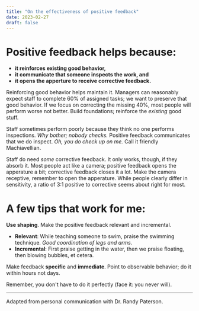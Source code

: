 ```yaml
---
title: "On the effectiveness of positive feedback"
date: 2023-02-27
draft: false
---
```


# Positive feedback helps because:

- **it reinforces existing good behavior,**
- **it communicate that someone inspects the work, and**
- **it opens the apperture to receive corrective feedback.**

Reinforcing good behavior helps maintain it. Managers can reasonably expect staff to complete 60% of assigned tasks; we want to preserve that good behavior. If we focus on correcting the missing 40%, most people will perform worse not better. Build foundations; reinforce the _existing_ good stuff.

Staff sometimes perform poorly because they think no one performs inspections. _Why bother; nobody checks._ Positive feedback communicates that we do inspect. _Oh, you do check up on me._ Call it friendly Machiavellian.

Staff do need _some_ corrective feedback. It only works, though, if they absorb it. Most people act like a camera; positive feedback opens the apperature a bit; corrective feedback closes it a lot. Make the camera receptive, remember to open the apperature. While people clearly differ in sensitivity, a ratio of 3:1 positive to corrective seems about right for most.

#  A few tips that work for me:

**Use shaping**.  Make the positive feedback relevant and incremental.

* **Relevant**: While teaching someone to swim, praise the swimming technique. _Good coordination of legs and arms._
* **Incremental**: First praise getting in the water, then we praise floating, then blowing bubbles, et cetera.

Make feedback **specific** and **immediate**. Point to observable behavior; do it within hours not days.

Remember, you don't have to do it perfectly (face it: you never will).

---

Adapted from personal communication with Dr. Randy Paterson.

